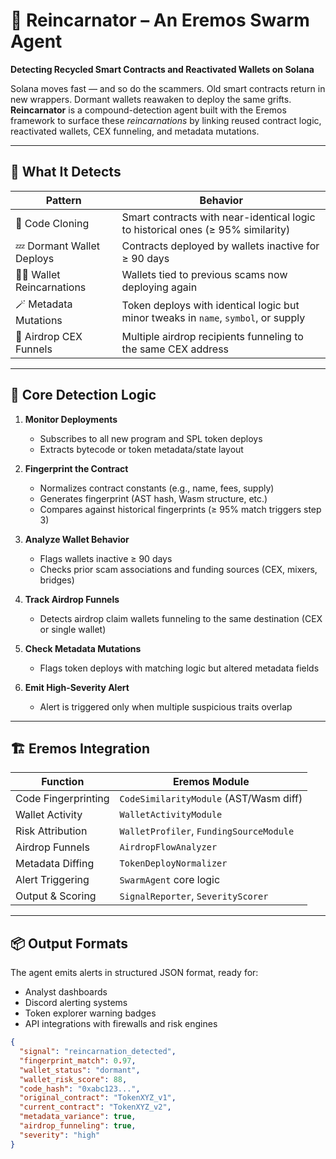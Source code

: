 # 🧠 Reincarnator – An Eremos Swarm Agent

**Detecting Recycled Smart Contracts and Reactivated Wallets on Solana**

Solana moves fast — and so do the scammers. Old smart contracts return in new wrappers. Dormant wallets reawaken to deploy the same grifts. **Reincarnator** is a compound-detection agent built with the Eremos framework to surface these *reincarnations* by linking reused contract logic, reactivated wallets, CEX funneling, and metadata mutations.

---

## 🚨 What It Detects

| Pattern | Behavior |
|--------|----------|
| 🧬 Code Cloning | Smart contracts with near-identical logic to historical ones (≥ 95% similarity) |
| 💤 Dormant Wallet Deploys | Contracts deployed by wallets inactive for ≥ 90 days |
| 🧟‍♂️ Wallet Reincarnations | Wallets tied to previous scams now deploying again |
| 🪄 Metadata Mutations | Token deploys with identical logic but minor tweaks in `name`, `symbol`, or supply |
| 🏦 Airdrop CEX Funnels | Multiple airdrop recipients funneling to the same CEX address |

---

## 🧠 Core Detection Logic

1. **Monitor Deployments**
   - Subscribes to all new program and SPL token deploys
   - Extracts bytecode or token metadata/state layout

2. **Fingerprint the Contract**
   - Normalizes contract constants (e.g., name, fees, supply)
   - Generates fingerprint (AST hash, Wasm structure, etc.)
   - Compares against historical fingerprints (≥ 95% match triggers step 3)

3. **Analyze Wallet Behavior**
   - Flags wallets inactive ≥ 90 days
   - Checks prior scam associations and funding sources (CEX, mixers, bridges)

4. **Track Airdrop Funnels**
   - Detects airdrop claim wallets funneling to the same destination (CEX or single wallet)

5. **Check Metadata Mutations**
   - Flags token deploys with matching logic but altered metadata fields

6. **Emit High-Severity Alert**
   - Alert is triggered only when multiple suspicious traits overlap

---

## 🏗 Eremos Integration

| Function | Eremos Module |
|---------|----------------|
| Code Fingerprinting | `CodeSimilarityModule` (AST/Wasm diff) |
| Wallet Activity | `WalletActivityModule` |
| Risk Attribution | `WalletProfiler`, `FundingSourceModule` |
| Airdrop Funnels | `AirdropFlowAnalyzer` |
| Metadata Diffing | `TokenDeployNormalizer` |
| Alert Triggering | `SwarmAgent` core logic |
| Output & Scoring | `SignalReporter`, `SeverityScorer` |

---

## 📦 Output Formats

The agent emits alerts in structured JSON format, ready for:

- Analyst dashboards
- Discord alerting systems
- Token explorer warning badges
- API integrations with firewalls and risk engines

```json
{
  "signal": "reincarnation_detected",
  "fingerprint_match": 0.97,
  "wallet_status": "dormant",
  "wallet_risk_score": 88,
  "code_hash": "0xabc123...",
  "original_contract": "TokenXYZ_v1",
  "current_contract": "TokenXYZ_v2",
  "metadata_variance": true,
  "airdrop_funneling": true,
  "severity": "high"
}
